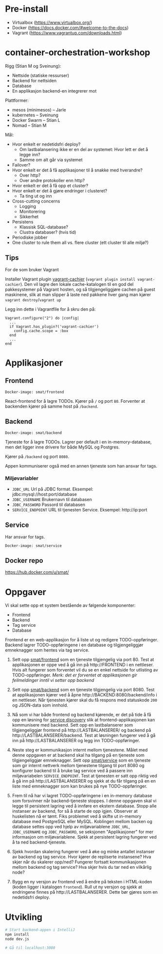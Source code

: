Pre-install
===========
- Virtualbox (https://www.virtualbox.org/)
- Docker (https://docs.docker.com/#welcome-to-the-docs)
- Vagrant (https://www.vagrantup.com/downloads.html)


# container-orchestration-workshop



Rigg (Stian M og Sveinung):
- Nettside (statiske ressurser)
- Backend for nettsiden
- Database
- En applikasjon backend-en integrerer mot

Plattformer:
- mesos (minimesos) – Jarle
- kubernetes – Sveinung
- Docker Swarm – Stian L
- Nomad – Stian M

Mål:
- Hvor enkelt er nedetidsfri deploy?
  - Om lastbalansering ikke er en del av systemet: Hvor lett er det å legge inn?
  - Samme om alt går via systemet
- Failover?
- Hvor enkelt er det å få applikasjoner til å snakke med hverandre?
  - Over http?
  - Over andre protokoller enn http?
- Hvor enkelt er det å få opp et cluster?
- Hvor enkelt er det å gjøre endringer i clusteret?
  - Ta ting ut og inn
- Cross-cutting concerns
  - Logging
  - Monitorering
  - Sikkerhet
- Persistens
  - Klassisk SQL-database?
  - Clustra databaser? (hvis tid)
- Periodiske jobber
- One cluster to rule them all vs. flere cluster (ett cluster til alle miljø?)

## Tips

For de som bruker Vagrant

Installer Vagrant plugin [vagrant-cachier](https://github.com/fgrehm/vagrant-cachier) (`vagrant plugin install vagrant-cachier`). Den vil lagre den lokale cache-katalogen
til en god del pakkesystemer på Vagrant hosten, og så tilgjengeliggjøre cachen på guest maskinene, slik at man slipper å laste
ned pakkene hver gang man kjører `vagrant destroy`/`vagrant up`

Legg inn dette i Vagrantfile for å skru den på:

```
Vagrant.configure("2") do |config|
  ...
  if Vagrant.has_plugin?('vagrant-cachier')
    config.cache.scope = :box
  end
  ...
end

```


Applikasjoner
=============

Frontend
--------

```
Docker-image: smat/frontend
```

React-frontend for å lagre TODOs. Kjører på `/` og port `80`. Forventer at
backenden kjører på samme host på `/backend`.

Backend
-------

```
Docker-image: smat/backend
```

Tjeneste for å lagre TODOs. Lagrer per default i en in-memory-database, men det
ligger inne drivere for både MySQL og Postgres.

Kjører på `/backend` og port `8080`.

Appen kommuniserer også med en annen tjeneste som han ansvar for tags.

### Miljøvariabler

 * `JDBC_URL` Url på JDBC format. Eksempel: jdbc:mysql://host:port/database
 * `JDBC_USERNAME` Brukernavn til databasen
 * `JDBC_PASSWORD` Passord til databasen
 * `SERVICE_ENDPOINT` URL til tjenesten Service. Eksempel: http://ip:port


Service
-------

Har ansvar for tags.

```
Docker-image: smat/service
```

Docker repo
-----------

https://hub.docker.com/u/smat/

Oppgaver
========

Vi skal sette opp et system bestående av følgende komponenter:

- Frontend
- Backend
- Tag service
- Database

Frontend er en web-applikasjon for å liste ut og redigere TODO-oppføringer. Backend
lagrer TODO-oppføringene i en database og tilgjengeliggjør emneknagger som hentes
via tag service.

1.  Sett opp [smat/frontend](https://hub.docker.com/r/smat/frontend/) som en tjeneste
    tilgjengelig via port 80. Test at applikasjonen er oppe ved å gå inn på http://FRONTEND
    i en nettleser. Hvis alt fungerer som forventet vil du se en enkel nettside for utlisting av
    TODO-oppføringer. *Merk: det er forventet at applikasjonen gir feilmeldinger inntil vi setter opp backend*

2.  Sett opp [smat/backend](https://hub.docker.com/r/smat/backend/) som en tjeneste tilgjengelig via port 8080. Test
    at applikasjonen kjører ved å åpne http://BACKEND:8080/backend/info i en nettleser. Når tjenesten kjører
    skal du få respons med statuskode `200` og JSON-data som innhold.

3.  Nå som vi har både frontend og backend kjørende, er det på tide å få opp en løsning
    for [service discovery](https://www.nginx.com/blog/service-discovery-in-a-microservices-architecture/) slik
    at frontend-applikasjonen kan kommunisere med backend. Sett opp en lastbalanserer som tilgjengeliggjør
    frontend på http://LASTBALANSERER/ og backend på http://LASTBALANSERER/backend. Test at løsningen
    fungerer ved å gå inn på http://LASTBALANSERER og legg inn TODO-oppføringer.

4.  Neste steg er kommunikasjon internt mellom tjenestene. Målet med denne oppgaven er at backend skal ha tilgang på
    en tjeneste som tilgjengeliggjør emneknagger. Sett opp [smat/service](https://hub.docker.com/r/smat/service/)
    som en tjeneste som gir internt nettverk mellom tjenestene tilgang til port 8080 og konfigurer backend
    til å bruke tag service ved å passere inn miljøvariabelen `SERVICE_ENDPOINT`. Test at tjenesten er satt
    opp riktig ved å gå inn på http://LASTBALANSERER og sjekk at du får tilgang på en en liste med emneknagger
    som kan brukes på nye TODO-oppføringer.

5.  Frem til nå har vi lagret TODO-oppføringene i en in-memory database som forsvinner når
    backend-tjeneste stoppes. I denne oppgaven skal vi legge til persistent lagring ved å innføre
    en ekstern database. Stopp alle instanser av backend, for så å starte de opp igjen. Observer
    at huskelisten nå er tømt. Fiks problemet ved å skifte ut in-memory database med PostgreSQL
    eller MySQL. Koblingen mellom backen og database settes opp ved hjelp av miljøvariablene
    `JDBC_URL`, `JDBC_USERNAME` og `JDBC_PASSWORD`, se seksjonen "Applikasjoner" for mer informasjon
    om miljøvariablene. Sjekk at persistent lagring fungerer ved å ta ned backend-tjeneste.

6.  Sjekk hvordan skalering fungerer ved å øke og minke antallet instanser av backend
    og tag service. Hvor kjører de repliserte instansene? Hva skjer når du skalerer opp/ned?
    Fungerer fortsatt kommunikasjonen mellom backend og tag service? Hva skjer hvis du tar
    ned en vilkårlig node?

7.  Bygg en ny versjon av frontend ved å endre på teksten i HTML-koden (koden ligger i katalogen `frontend`).
    Rull ut ny versjon og sjekk at endringene finnes på http://LASTBALANSERER. Dette bør gjøres som en nedetidsfri
    deploy.

Utvikling
=========

```bash
# Start backend-appen i IntelliJ
npm install
node dev.js

# Gå til localhost:3000
```
